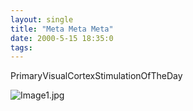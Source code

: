 ```yaml
---
layout: single
title: "Meta Meta Meta"
date: 2000-5-15 18:35:0
tags: 
---
```



PrimaryVisualCortexStimulationOfTheDay



![Image1.jpg][1]








   [1]: http://4.bp.blogspot.com/-RRhvuDjpL90/Tn0PuBOWihI/AAAAAAAAAHU/tBA7AhnroFw/s320/Image1.jpg
